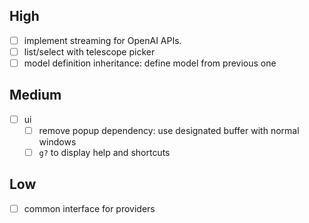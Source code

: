 ## High
- [ ] implement streaming for OpenAI APIs. 
- [ ] list/select with telescope picker
- [ ] model definition inheritance: define model from previous one

## Medium
- [ ] ui 
  - [ ] remove popup dependency: use designated buffer with normal windows
  - [ ] `g?` to display help and shortcuts

## Low
- [ ] common interface for providers
